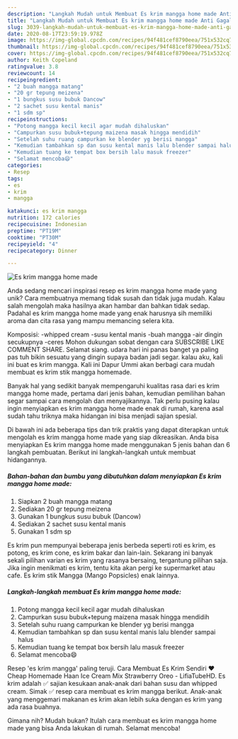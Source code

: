 ```yaml
---
description: "Langkah Mudah untuk Membuat Es krim mangga home made Anti Gagal"
title: "Langkah Mudah untuk Membuat Es krim mangga home made Anti Gagal"
slug: 3039-langkah-mudah-untuk-membuat-es-krim-mangga-home-made-anti-gagal
date: 2020-08-17T23:59:19.978Z
image: https://img-global.cpcdn.com/recipes/94f481cef8790eea/751x532cq70/es-krim-mangga-home-made-foto-resep-utama.jpg
thumbnail: https://img-global.cpcdn.com/recipes/94f481cef8790eea/751x532cq70/es-krim-mangga-home-made-foto-resep-utama.jpg
cover: https://img-global.cpcdn.com/recipes/94f481cef8790eea/751x532cq70/es-krim-mangga-home-made-foto-resep-utama.jpg
author: Keith Copeland
ratingvalue: 3.8
reviewcount: 14
recipeingredient:
- "2 buah mangga matang"
- "20 gr tepung meizena"
- "1 bungkus susu bubuk Dancow"
- "2 sachet susu kental manis"
- "1 sdm sp"
recipeinstructions:
- "Potong mangga kecil kecil agar mudah dihaluskan"
- "Campurkan susu bubuk+tepung maizena masak hingga mendidih"
- "Setelah suhu ruang campurkan ke blender yg berisi mangga"
- "Kemudian tambahkan sp dan susu kental manis lalu blender sampai halus"
- "Kemudian tuang ke tempat box bersih lalu masuk freezer"
- "Selamat mencoba😄"
categories:
- Resep
tags:
- es
- krim
- mangga

katakunci: es krim mangga 
nutrition: 172 calories
recipecuisine: Indonesian
preptime: "PT19M"
cooktime: "PT30M"
recipeyield: "4"
recipecategory: Dinner

---
```



![Es krim mangga home made](https://img-global.cpcdn.com/recipes/94f481cef8790eea/751x532cq70/es-krim-mangga-home-made-foto-resep-utama.jpg)

Anda sedang mencari inspirasi resep es krim mangga home made yang unik? Cara membuatnya memang tidak susah dan tidak juga mudah. Kalau salah mengolah maka hasilnya akan hambar dan bahkan tidak sedap. Padahal es krim mangga home made yang enak harusnya sih memiliki aroma dan cita rasa yang mampu memancing selera kita.

Komposisi: -whipped cream -susu kental manis -buah mangga -air dingin secukupnya -ceres Mohon dukungan sobat dengan cara SUBSCRIBE LIKE COMMENT SHARE. Selamat siang. udara hari ini panas banget ya paling pas tuh bikin sesuatu yang dingin supaya badan jadi segar. kalau aku, kali ini buat es krim mangga. Kali ini Dapur Ummi akan berbagi cara mudah membuat es krim stik mangga homemade.

Banyak hal yang sedikit banyak mempengaruhi kualitas rasa dari es krim mangga home made, pertama dari jenis bahan, kemudian pemilihan bahan segar sampai cara mengolah dan menyajikannya. Tak perlu pusing kalau ingin menyiapkan es krim mangga home made enak di rumah, karena asal sudah tahu triknya maka hidangan ini bisa menjadi sajian spesial.


Di bawah ini ada beberapa tips dan trik praktis yang dapat diterapkan untuk mengolah es krim mangga home made yang siap dikreasikan. Anda bisa menyiapkan Es krim mangga home made menggunakan 5 jenis bahan dan 6 langkah pembuatan. Berikut ini langkah-langkah untuk membuat hidangannya.

<!--inarticleads1-->

##### Bahan-bahan dan bumbu yang dibutuhkan dalam menyiapkan Es krim mangga home made:

1. Siapkan 2 buah mangga matang
1. Sediakan 20 gr tepung meizena
1. Gunakan 1 bungkus susu bubuk (Dancow)
1. Sediakan 2 sachet susu kental manis
1. Gunakan 1 sdm sp


Es krim pun mempunyai beberapa jenis berbeda seperti roti es krim, es potong, es krim cone, es krim bakar dan lain-lain. Sekarang ini banyak sekali pilihan varian es krim yang rasanya bersaing, tergantung pilihan saja. Jika ingin menikmati es krim, tentu kita akan pergi ke supermarket atau cafe. Es krim stik Mangga (Mango Popsicles) enak lainnya. 

<!--inarticleads2-->

##### Langkah-langkah membuat Es krim mangga home made:

1. Potong mangga kecil kecil agar mudah dihaluskan
1. Campurkan susu bubuk+tepung maizena masak hingga mendidih
1. Setelah suhu ruang campurkan ke blender yg berisi mangga
1. Kemudian tambahkan sp dan susu kental manis lalu blender sampai halus
1. Kemudian tuang ke tempat box bersih lalu masuk freezer
1. Selamat mencoba😄


Resep &#39;es krim mangga&#39; paling teruji. Cara Membuat Es Krim Sendiri ❤ Cheap Homemade Haan Ice Cream Mix Strawberry Oreo - LifiaTubeHD. Es krim adalah ✅ sajian kesukaan anak-anak dari bahan susu dan whipped cream. Simak ✅ resep cara membuat es krim mangga berikut. Anak-anak yang menggemari makanan es krim akan lebih suka dengan es krim yang ada rasa buahnya. 

Gimana nih? Mudah bukan? Itulah cara membuat es krim mangga home made yang bisa Anda lakukan di rumah. Selamat mencoba!
